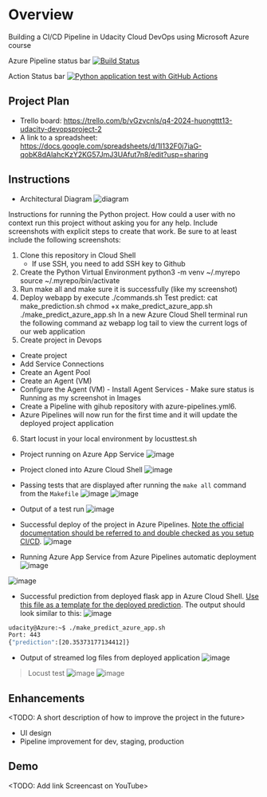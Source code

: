 # Overview
Building a CI/CD Pipeline in Udacity Cloud DevOps using Microsoft Azure course

Azure Pipeline status bar
[![Build Status](https://dev.azure.com/huongttt13/HuongTTT13-Project2/_apis/build/status%2FTranThuHuong0510.azure-devops-project2?branchName=master)](https://dev.azure.com/huongttt13/HuongTTT13-Project2/_build/latest?definitionId=3&branchName=master)

Action Status bar
[![Python application test with GitHub Actions](https://github.com/TranThuHuong0510/azure-devops-project2/actions/workflows/master.yml/badge.svg)](https://github.com/TranThuHuong0510/azure-devops-project2/actions/workflows/master.yml)

## Project Plan
* Trello board: https://trello.com/b/vGzvcnls/q4-2024-huongttt13-udacity-devopsproject-2
* A link to a spreadsheet: https://docs.google.com/spreadsheets/d/1I132F0j7iaG-qobK8dAlahcKzY2KG57JmJ3UAfut7n8/edit?usp=sharing

## Instructions
* Architectural Diagram
  ![diagram](https://github.com/user-attachments/assets/50fdc747-c71b-41f6-baad-7ef7b5ed1cf1)


Instructions for running the Python project.  How could a user with no context run this project without asking you for any help.  Include screenshots with explicit steps to create that work. Be sure to at least include the following screenshots:

1. Clone this repository in Cloud Shell
   - If use SSH, you need to add SSH key to Github
2. Create the Python Virtual Environment
   python3 -m venv ~/.myrepo
  source ~/.myrepo/bin/activate
3. Run make all and make sure it is successfully (like my screenshot)
4. Deploy webapp by execute ./commands.sh
   Test predict:
   cat make_prediction.sh
  chmod +x make_predict_azure_app.sh
  ./make_predict_azure_app.sh
In a new Azure Cloud Shell terminal run the following command az webapp log tail to view the current logs of our web application
5. Create project in Devops
 - Create project
 - Add Service Connections
 - Create an Agent Pool
 - Create an Agent (VM)
 - Configure the Agent (VM) - Install Agent Services - Make sure status is Running as my screenshot in Images
 - Create a Pipeline with gihub repository with azure-pipelines.yml6.
 - Azure Pipelines will now run for the first time and it will update the deployed project application
6. Start locust in your local environment by locusttest.sh
* Project running on Azure App Service
![image](https://github.com/user-attachments/assets/0ccbb556-31ee-4144-862a-95461421c71e)

* Project cloned into Azure Cloud Shell
![image](https://github.com/user-attachments/assets/acea23b0-127c-4aa1-84bb-fd024429d463)

* Passing tests that are displayed after running the `make all` command from the `Makefile`
![image](https://github.com/user-attachments/assets/bc57d9c7-7e4f-48de-81fd-dba7d1d09942)
![image](https://github.com/user-attachments/assets/7ce93ebc-ec6b-4bf2-bc92-be2213cd00b6)



* Output of a test run
![image](https://github.com/user-attachments/assets/80aad8e7-6016-4d24-9907-3be9b538bf77)

* Successful deploy of the project in Azure Pipelines.  [Note the official documentation should be referred to and double checked as you setup CI/CD](https://docs.microsoft.com/en-us/azure/devops/pipelines/ecosystems/python-webapp?view=azure-devops).
  ![image](https://github.com/user-attachments/assets/696bd3a4-ac54-41fe-a158-5627810e8182)


* Running Azure App Service from Azure Pipelines automatic deployment
  ![image](https://github.com/user-attachments/assets/43c1ecd3-8eb4-4ca4-82c7-4fb2c8167dc2)

![image](https://github.com/user-attachments/assets/7061f51e-afb5-48d6-bd1b-93c7f0a80420)


* Successful prediction from deployed flask app in Azure Cloud Shell.  [Use this file as a template for the deployed prediction](https://github.com/udacity/nd082-Azure-Cloud-DevOps-Starter-Code/blob/master/C2-AgileDevelopmentwithAzure/project/starter_files/flask-sklearn/make_predict_azure_app.sh).
The output should look similar to this:
![image](https://github.com/user-attachments/assets/f88b9a52-0239-4206-9c02-7c2ed7626a89)

```bash
udacity@Azure:~$ ./make_predict_azure_app.sh
Port: 443
{"prediction":[20.35373177134412]}
```

* Output of streamed log files from deployed application
![image](https://github.com/user-attachments/assets/1e2ca055-81c4-4ef3-b477-eff2f9bcd9d6)

>
> Locust test
![image](https://github.com/user-attachments/assets/a37bd98a-47a0-494e-bc2e-1ab89e00b176)
![image](https://github.com/user-attachments/assets/50127b3d-d2b9-4d2d-9e27-c750e2c53c33)


## Enhancements

<TODO: A short description of how to improve the project in the future>

- UI design
- Pipeline improvement for dev, staging, production

## Demo 

<TODO: Add link Screencast on YouTube>


